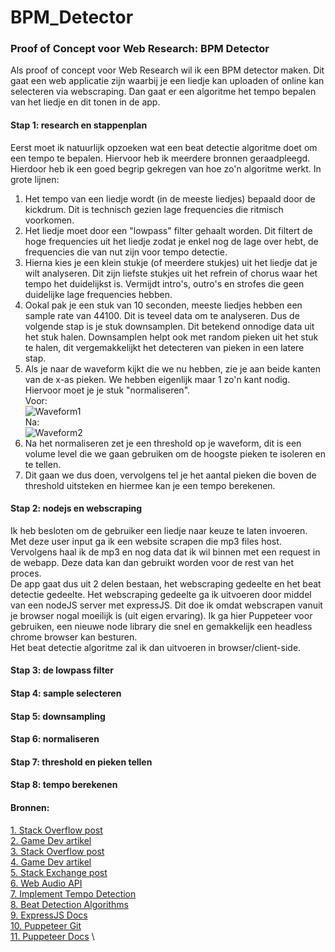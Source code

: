 # BPM_Detector

### Proof of Concept voor Web Research: BPM Detector
Als proof of concept voor Web Research wil ik een BPM detector maken. Dit gaat een web applicatie zijn waarbij je een liedje kan uploaden of online kan selecteren via webscraping. Dan gaat er een algoritme het tempo bepalen van het liedje en dit tonen in de app.

#### Stap 1: research en stappenplan
Eerst moet ik natuurlijk opzoeken wat een beat detectie algoritme doet om een tempo te bepalen. Hiervoor heb ik meerdere bronnen geraadpleegd. Hierdoor heb ik een goed begrip gekregen van hoe zo'n algoritme werkt. In grote lijnen:
1. Het tempo van een liedje wordt (in de meeste liedjes) bepaald door de kickdrum. Dit is technisch gezien lage frequencies die ritmisch voorkomen.
2. Het liedje moet door een "lowpass" filter gehaalt worden. Dit filtert de hoge frequencies uit het liedje zodat je enkel nog de lage over hebt, de frequencies die van nut zijn voor tempo detectie.
3. Hierna kies je een klein stukje (of meerdere stukjes) uit het liedje dat je wilt analyseren. Dit zijn liefste stukjes uit het refrein of chorus waar het tempo het duidelijkst is. Vermijdt intro's, outro's en strofes die geen duidelijke lage frequencies hebben.
4. Ookal pak je een stuk van 10 seconden, meeste liedjes hebben een sample rate van 44100. Dit is teveel data om te analyseren. Dus de volgende stap is je stuk downsamplen. Dit betekend onnodige data uit het stuk halen. Downsamplen helpt ook met random pieken uit het stuk te halen, dit vergemakkelijkt het detecteren van pieken in een latere stap.
5. Als je naar de waveform kijkt die we nu hebben, zie je aan beide kanten van de x-as pieken. We hebben eigenlijk maar 1 zo'n kant nodig. Hiervoor moet je je stuk "normaliseren". \
Voor: \
![Waveform1](https://i.imgur.com/RYlCOD4.png) \
Na: \
![Waveform2](https://i.imgur.com/GUHNPSK.png)
6. Na het normaliseren zet je een threshold op je waveform, dit is een volume level die we gaan gebruiken om de hoogste pieken te isoleren en te tellen.
7. Dit gaan we dus doen, vervolgens tel je het aantal pieken die boven de threshold uitsteken en hiermee kan je een tempo berekenen.

#### Stap 2: nodejs en webscraping
Ik heb besloten om de gebruiker een liedje naar keuze te laten invoeren. Met deze user input ga ik een website scrapen die mp3 files host. Vervolgens haal ik de mp3 en nog data dat ik wil binnen met een request in de webapp. Deze data kan dan gebruikt worden voor de rest van het proces. \
De app gaat dus uit 2 delen bestaan, het webscraping gedeelte en het beat detectie gedeelte. Het webscraping gedeelte ga ik uitvoeren door middel van een nodeJS server met expressJS. Dit doe ik omdat webscrapen vanuit je browser nogal moeilijk is (uit eigen ervaring). Ik ga hier Puppeteer voor gebruiken, een nieuwe node library die snel en gemakkelijk een headless chrome browser kan besturen. \
Het beat detectie algoritme zal ik dan uitvoeren in browser/client-side.

#### Stap 3: de lowpass filter

#### Stap 4: sample selecteren

#### Stap 5: downsampling

#### Stap 6: normaliseren

#### Stap 7: threshold en pieken tellen

#### Stap 8: tempo berekenen




#### Bronnen:
[1. Stack Overflow post](https://en.wikipedia.org/wiki/Beat_detection) \
[2. Game Dev artikel](https://www.clear.rice.edu/elec301/Projects01/beat_sync/beatalgo.html) \
[3. Stack Overflow post](https://stackoverflow.com/questions/657073/how-to-detect-the-bpm-of-a-song-in-php) \
[4. Game Dev artikel](http://archive.gamedev.net/archive/reference/programming/features/beatdetection/index.html) \
[5. Stack Exchange post](https://sound.stackexchange.com/questions/27460/how-do-software-algorithms-to-calculate-bpm-usually-work) \
[6. Web Audio API](https://developer.mozilla.org/en-US/docs/Web/API/Web_Audio_API) \
[7. Implement Tempo Detection](https://askmacgyver.com/blog/tutorial/how-to-implement-tempo-detection-in-your-application) \
[8. Beat Detection Algorithms](http://mziccard.me/2015/05/28/beats-detection-algorithms-1/) \
[9. ExpressJS Docs](https://expressjs.com/) \
[10. Puppeteer Git](https://github.com/GoogleChrome/puppeteer) \
[11. Puppeteer Docs](https://github.com/GoogleChrome/puppeteer/blob/v1.11.0/docs/api.md) \
